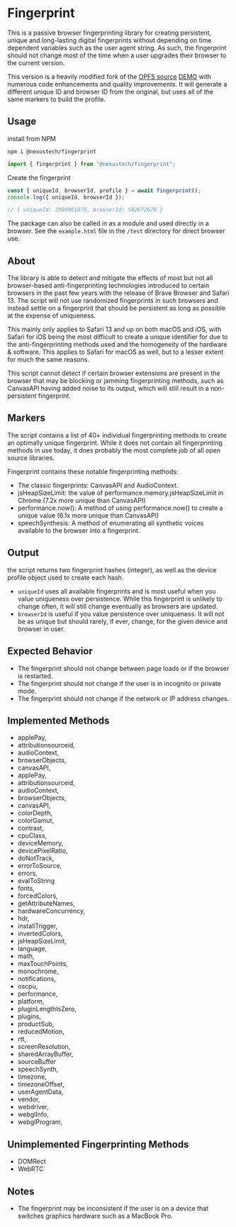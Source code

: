 # Fingerprint

This is a passive browser fingerprinting library for creating persistent, unique and long-lasting digital fingerprints without depending on time dependent variables such as the user agent string. As such, the fingerprint should not change most of the time when a user upgrades their browser to the current version.

This version is a heavily modified fork of the [OPFS source](https://github.com/Joe12387/OP-Fingerprinting-Script) [DEMO](https://detectincognito.com/opfs.html) with numerous code enhancements and quality improvements. It will generate a different unique ID and browser ID from the original, but uses all of the same markers to build the profile.

## Usage

install from NPM

```
npm i @nexustech/fingerprint
```

```ts
import { fingerprint } from "@nexustech/fingerprint";
```

Create the fingerprint

```js
const { uniqueId, browserId, profile } = await fingerprint();
console.log({ uniqueId, browserId });

// { uniqueId: 2984961870, browserId: 582672678 }
```

The package can also be called in as a module and used directly in a browser. See the `example.html` file in the `/test` directory for direct browser use.

## About

The library is able to detect and mitigate the effects of most but not all browser-based anti-fingerprinting technologies introduced to certain browsers in the past few years with the release of Brave Browser and Safari 13. The script will not use randomized fingerprints in such browsers and instead settle on a fingerprint that should be persistent as long as possible at the expense of uniqueness.

This mainly only applies to Safari 13 and up on both macOS and iOS, with Safari for iOS being the most difficult to create a unique identifier for due to the anti-fingerprinting methods used and the homogeneity of the hardware & software. This applies to Safari for macOS as well, but to a lesser extent for much the same reasons.

This script cannot detect if certain browser extensions are present in the browser that may be blocking or jamming fingerprinting methods, such as CanvasAPI having added noise to its output, which will still result in a non-persistent fingerprint.

## Markers

The script contains a list of 40+ individual fingerprinting methods to create an optimally unique fingerprint. While it does not contain all fingerprinting methods in use today, it does probably the most complete job of all open source libraries.

Fingerprint contains these notable fingerprinting methods:

- The classic fingerprints: CanvasAPI and AudioContext.
- jsHeapSizeLimit: the value of performance.memory.jsHeapSizeLimit in Chrome (7.2x more unique than CanvasAPI)
- performance.now(): A method of using performance.now() to create a unique value (6.1x more unique than CanvasAPI)
- speechSynthesis: A method of enumerating all synthetic voices available to the browser into a fingerprint.

## Output

the script returns two fingerprint hashes (integer), as well as the device profile object used to create each hash.

- `uniqueId` uses all available fingerprints and is most useful when you value uniqueness over persistence. While this fingerprint is unlikely to change often, it will still change eventually as browsers are updated.
- `browserId` is useful if you value persistence over uniqueness. It will not be as unique but should rarely, if ever, change, for the given device and browser in user.

## Expected Behavior

- The fingerprint should not change between page loads or if the browser is restarted.
- The fingerprint should not change if the user is in incognito or private mode.
- The fingerprint should not change if the network or IP address changes.

## Implemented Methods

- applePay,
- attributionsourceid,
- audioContext,
- browserObjects,
- canvasAPI,
- applePay,
- attributionsourceid,
- audioContext,
- browserObjects,
- canvasAPI,
- colorDepth,
- colorGamut,
- contrast,
- cpuClass,
- deviceMemory,
- devicePixelRatio,
- doNotTrack,
- errorToSource,
- errors,
- evalToString
- fonts,
- forcedColors,
- getAttributeNames,
- hardwareConcurrency,
- hdr,
- installTrigger,
- invertedColors,
- jsHeapSizeLimit,
- language,
- math,
- maxTouchPoints,
- monochrome,
- notifications,
- oscpu,
- performance,
- platform,
- pluginLengthIsZero,
- plugins,
- productSub,
- reducedMotion,
- rtt,
- screenResolution,
- sharedArrayBuffer,
- sourceBuffer
- speechSynth,
- timezone,
- timezoneOffset,
- userAgentData,
- vendor,
- webdriver,
- webglInfo,
- webglProgram,

## Unimplemented Fingerprinting Methods

- DOMRect
- WebRTC

## Notes

- The fingerprint may be inconsistent if the user is on a device that switches graphics hardware such as a MacBook Pro.
